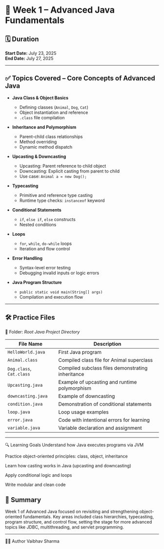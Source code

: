 # 📘 Week 1 – Advanced Java Fundamentals

## 🗓️ Duration
**Start Date:** July 23, 2025  
**End Date:** July 27, 2025

---

## ✅ Topics Covered – Core Concepts of Advanced Java

- **Java Class & Object Basics**
  - Defining classes (`Animal`, `Dog`, `Cat`)
  - Object instantiation and reference
  - `.class` file compilation

- **Inheritance and Polymorphism**
  - Parent-child class relationships
  - Method overriding
  - Dynamic method dispatch

- **Upcasting & Downcasting**
  - Upcasting: Parent reference to child object
  - Downcasting: Explicit casting from parent to child
  - Use case: `Animal a = new Dog();`

- **Typecasting**
  - Primitive and reference type casting
  - Runtime type checks: `instanceof` keyword

- **Conditional Statements**
  - `if`, `else if`, `else` constructs
  - Nested conditions

- **Loops**
  - `for`, `while`, `do-while` loops
  - Iteration and flow control

- **Error Handling**
  - Syntax-level error testing
  - Debugging invalid inputs or logic errors

- **Java Program Structure**
  - `public static void main(String[] args)`
  - Compilation and execution flow

---

## 🛠️ Practice Files  
📂 Folder: _Root Java Project Directory_

| File Name            | Description                                |
|----------------------|--------------------------------------------|
| `HelloWorld.java`    | First Java program                         |
| `Animal.class`       | Compiled class file for Animal superclass  |
| `Dog.class`, `Cat.class` | Compiled subclass files demonstrating inheritance |
| `Upcasting.java`     | Example of upcasting and runtime polymorphism |
| `downcasting.java`   | Example of downcasting                     |
| `condition.java`     | Demonstration of conditional statements    |
| `loop.java`          | Loop usage examples                        |
| `error.java`         | Code with intentional errors for learning  |
| `variable.java`      | Variable declaration and assignment        |

---

🔍 Learning Goals
Understand how Java executes programs via JVM

Practice object-oriented principles: class, object, inheritance

Learn how casting works in Java (upcasting and downcasting)

Apply conditional logic and loops

Write modular and clean code


## 📌 Summary

Week 1 of Advanced Java focused on revisiting and strengthening object-oriented fundamentals. Key areas included class hierarchies, typecasting, program structure, and control flow, setting the stage for more advanced topics like JDBC, multithreading, and servlet programming.

---

🙋‍♂️ Author
Vaibhav Sharma

